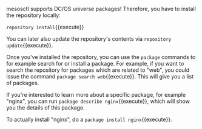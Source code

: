 mesosctl supports DC/OS universe packages! Therefore, you have to install the repository locally:

`repository install`{{execute}}

You can later also update the repository's contents via `repository update`{{execute}}. 

Once you've installed the repository, you can use the `package` commands to for example search for or install a package. For example, if you want to search the repository for packages which are related to "web", you could issue the command `package search web`{{execute}}. This will give you a list of packages. 

If you're interested to learn more about a specific package, for example "nginx", you can run `package describe nginx`{{execute}}, which will show you the details of this package.

To actually install "nginx", do a `package install nginx`{{execute}}.



